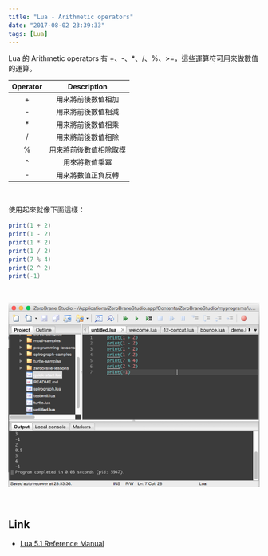```yaml
---
title: "Lua - Arithmetic operators"
date: "2017-08-02 23:39:33"
tags: [Lua]
---
```



Lua 的 Arithmetic operators 有 +、-、*、/、%、>=，這些運算符可用來做數值的運算。  

<!-- More -->

| Operator | Description |
|:-------------:|:-------------:|
| + | 用來將前後數值相加 |
| - | 用來將前後數值相減 |
| * | 用來將前後數值相乘 |
| / | 用來將前後數值相除 |
| % | 用來將前後數值相除取模 |
| ^ | 用來將數值乘冪 |
| - | 用來將數值正負反轉 |

<br/>


使用起來就像下面這樣：  

```Lua
print(1 + 2)            
print(1 - 2)    
print(1 * 2)          
print(1 / 2)         
print(7 % 4) 
print(2 ^ 2)       
print(-1)                  
```

<br/>


![1.png](1.png)

<br/>


Link
----
* [Lua 5.1 Reference Manual](http://www.lua.org/manual/5.1/manual.html#2.5.2)
